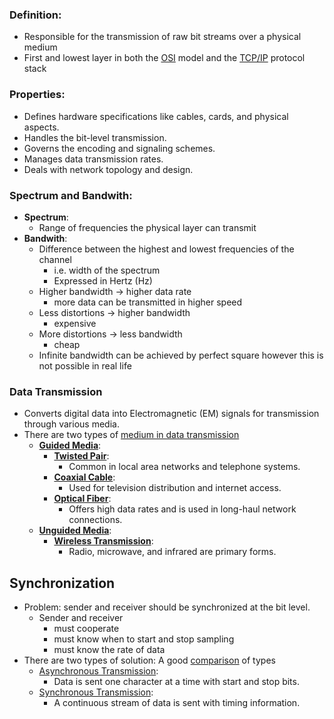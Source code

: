 ### Definition:
- Responsible for the transmission of raw bit streams over a physical medium
- First and lowest layer in both the [OSI](OSI) model and the [TCP/IP](TCP/IP) protocol stack
### Properties:
- Defines hardware specifications like cables, cards, and physical aspects.
- Handles the bit-level transmission.
- Governs the encoding and signaling schemes.
- Manages data transmission rates.
- Deals with network topology and design.
### Spectrum and Bandwith:
- **Spectrum**:
	- Range of frequencies the physical layer can transmit
- **Bandwith**:
	- Difference between the highest and lowest frequencies of the channel
		- i.e. width of the spectrum
		- Expressed in Hertz (Hz)
	- Higher bandwidth -> higher data rate
		- more data can be transmitted in higher speed
	- Less distortions -> higher bandwidth
		- expensive
	- More distortions -> less bandwidth
		- cheap
	- Infinite bandwidth can be achieved by perfect square however this is not possible in real life
### Data Transmission 
- Converts digital data into Electromagnetic (EM) signals for transmission through various media.
- There are two types of [medium in data transmission](https://www.geeksforgeeks.org/types-transmission-media/)
	- **[Guided Media](Guided%20Media.md)**:
		- **[Twisted Pair](Twisted%20Pair.md)**: 
			- Common in local area networks and telephone systems.
		- **[Coaxial Cable](Coaxial%20Cable.md)**:
			- Used for television distribution and internet access.
		- **[Optical Fiber](Optical%20Fiber.md)**: 
			- Offers high data rates and is used in long-haul network connections.
	- **[Unguided Media](Unguided%20Media.md)**:
		- **[Wireless Transmission](Unguided%20Media.md#Wireless%20Transmission%20|Wireless%20Transmission)**: 
			- Radio, microwave, and infrared are primary forms.
## Synchronization
- Problem: sender and receiver should be synchronized at the bit level.
	- Sender and receiver 
		- must cooperate
		- must know when to start and stop sampling
		- must know the rate of data
- There are two types of solution: A good [comparison](https://www.geeksforgeeks.org/difference-between-synchronous-and-asynchronous-transmission/) of types
	- [Asynchronous Transmission](Asynchronous%20Transmission.md): 
		- Data is sent one character at a time with start and stop bits.
	- [Synchronous Transmission](Synchronous%20Transmission.md): 
		- A continuous stream of data is sent with timing information.


